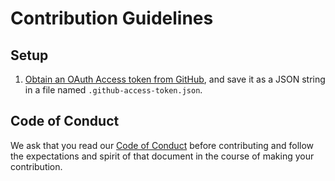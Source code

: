 # Contribution Guidelines

## Setup

1. [Obtain an OAuth Access token from
   GitHub](https://docs.github.com/en/rest/overview/resources-in-the-rest-api?apiVersion=2022-11-28),
   and save it as a JSON string in a file named `.github-access-token.json`.

## Code of Conduct

We ask that you read our [Code of Conduct](CODE_OF_CONDUCT.md) before
contributing and follow the expectations and spirit of that document in the
course of making your contribution.
